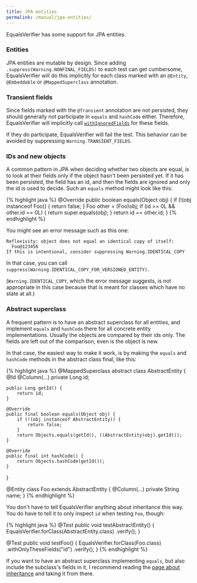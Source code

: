 ```yaml
---
title: JPA entities
permalink: /manual/jpa-entities/
---
```

EqualsVerifier has some support for JPA entities.

### Entities
JPA entities are mutable by design. Since adding `.suppress(Warning.NONFINAL_FIELDS)` to each test can get cumbersome, EqualsVerifier will do this implicitly for each class marked with an `@Entity`, `@Embeddable` or `@MappedSuperclass` annotation.


### Transient fields
Since fields marked with the `@Transient` annotation are not persisted, they should generally not participate in `equals` and `hashCode` either. Therefore, EqualsVerifier will implicitly call [`withIgnoredFields`](/equalsverifier/manual/ignoring-fields) for these fields.

If they do participate, EqualsVerifier will fail the test. This behavior can be avoided by suppressing `Warning.TRANSIENT_FIELDS`.


### IDs and new objects
A common pattern in JPA when deciding whether two objects are equal, is to look at their fields only if the object hasn't been persisted yet. If it has been persisted, the field has an id, and then the fields are ignored and only the id is used to decide. Such an `equals` method might look like this:

{% highlight java %}
@Override
public boolean equals(Object obj) {
    if (!(obj instanceof Foo)) {
        return false;
    }
    Foo other = (Foo)obj;
    if (id == 0L && other.id == 0L) {
        return super.equals(obj);
    }
    return id == other.id;
}
{% endhighlight %}

You might see an error message such as this one:

    Reflexivity: object does not equal an identical copy of itself:
      Foo@123456
    If this is intentional, consider suppressing Warning.IDENTICAL_COPY

In that case, you can call `suppress(Warning.IDENTICAL_COPY_FOR_VERSIONED_ENTITY)`.

(`Warning.IDENTICAL_COPY`, which the error message suggests, is not appropriate in this case because that is meant for classes which have no state at all.)


### Abstract superclass
A frequent pattern is to have an abstract superclass for all entities, and implement `equals` and `hashCode` there for all concrete entity implementations. Usually the objects are compared by their ids only. The fields are left out of the comparison, even is the object is new.

In that case, the easiest way to make it work, is by making the `equals` and `hashCode` methods in the abstract class final, like this:

{% highlight java %}
@MappedSuperclass
abstract class AbstractEntity {
    @Id
    @Column(...)
    private Long id;

    public Long getId() {
        return id;
    }

    @Override
    public final boolean equals(Object obj) {
        if (!(obj instanceof AbstractEntity)) {
            return false;
        }
        return Objects.equals(getId(), ((AbstractEntity)obj).getId());
    }

    @Override
    public final int hashCode() {
        return Objects.hashCode(getId());
    }
}

@Entity
class Foo extends AbstractEntity {
    @Column(...)
    private String name;
}
{% endhighlight %}

You don't have to tell EqualsVerifier anything about inheritance this way. You do have to tell it to only inspect `id` when testing `Foo`, though:

{% highlight java %}
@Test
public void testAbstractEntity() {
    EqualsVerifier.forClass(AbstractEntity.class)
            .verify();
}

@Test
public void testFoo() {
    EqualsVerifier.forClass(Foo.class)
            .withOnlyTheseFields("id")
            .verify();
}
{% endhighlight %}

If you want to have an abstract superclass implementing `equals`, but also include the subclass's fields in it, I recommend reading the [page about inheritance](/equalsverifier/manual/inheritance) and taking it from there.

